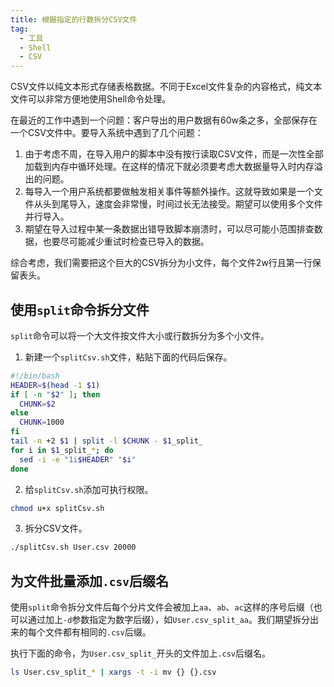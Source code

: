 ```yaml
---
title: 根据指定的行数拆分CSV文件
tag:
  - 工具
  - Shell
  - CSV
---
```


CSV文件以纯文本形式存储表格数据。不同于Excel文件复杂的内容格式，纯文本文件可以非常方便地使用Shell命令处理。

在最近的工作中遇到一个问题：客户导出的用户数据有60w条之多，全部保存在一个CSV文件中。要导入系统中遇到了几个问题：

1. 由于考虑不周，在导入用户的脚本中没有按行读取CSV文件，而是一次性全部加载到内存中循环处理。在这样的情况下就必须要考虑大数据量导入时内存溢出的问题。
2. 每导入一个用户系统都要做触发相关事件等额外操作。这就导致如果是一个文件从头到尾导入，速度会非常慢，时间过长无法接受。期望可以使用多个文件并行导入。
3. 期望在导入过程中某一条数据出错导致脚本崩溃时，可以尽可能小范围排查数据，也要尽可能减少重试时检查已导入的数据。

综合考虑，我们需要把这个巨大的CSV拆分为小文件，每个文件2w行且第一行保留表头。
<!-- more -->
## 使用`split`命令拆分文件

`split`命令可以将一个大文件按文件大小或行数拆分为多个小文件。

1. 新建一个`splitCsv.sh`文件，粘贴下面的代码后保存。

``` sh
#!/bin/bash
HEADER=$(head -1 $1)
if [ -n "$2" ]; then
  CHUNK=$2
else
  CHUNK=1000
fi
tail -n +2 $1 | split -l $CHUNK - $1_split_
for i in $1_split_*; do
  sed -i -e "1i$HEADER" "$i"
done
```

2. 给`splitCsv.sh`添加可执行权限。

``` sh
chmod u+x splitCsv.sh
```

3. 拆分CSV文件。

``` sh
./splitCsv.sh User.csv 20000
```

## 为文件批量添加`.csv`后缀名

使用`split`命令拆分文件后每个分片文件会被加上`aa`、`ab`、`ac`这样的序号后缀（也可以通过加上`-d`参数指定为数字后缀），如`User.csv_split_aa`。我们期望拆分出来的每个文件都有相同的`.csv`后缀。

执行下面的命令，为`User.csv_split_`开头的文件加上`.csv`后缀名。

``` sh
ls User.csv_split_* | xargs -t -i mv {} {}.csv
```
